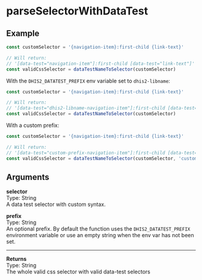 # parseSelectorWithDataTest

## Example

```js
const customSelector = '{navigation-item}:first-child {link-text}'

// Will return:
// '[data-test="navigation-item"]:first-child [data-test="link-text"]'
const validCssSelector = dataTestNameToSelector(customSelector)
```

With the `DHIS2_DATATEST_PREFIX` env variable set to `dhis2-libname`:

```js
const customSelector = '{navigation-item}:first-child {link-text}'

// Will return:
// '[data-test="dhis2-libname-navigation-item"]:first-child [data-test="dhis2-libname-link-text"]'
const validCssSelector = dataTestNameToSelector(customSelector)
```

With a custom prefix:

```js
const customSelector = '{navigation-item}:first-child {link-text}'

// Will return:
// '[data-test="custom-prefix-navigation-item"]:first-child [data-test="custom-prefix-link-text"]'
const validCssSelector = dataTestNameToSelector(customSelector, 'custom-prefix')
```

## Arguments

**selector**<br />
Type: String<br />
A data test selector with custom syntax.

**prefix**<br />
Type: String<br />
An optional prefix. By default the function uses the `DHIS2_DATATEST_PREFIX`
environment variable or use an empty string when the env var has not been set.

---

**Returns**<br />
Type: String<br />
The whole valid css selector with valid data-test selectors
